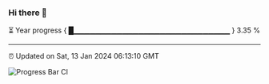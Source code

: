 ### Hi there 👋

⏳ Year progress { █▁▁▁▁▁▁▁▁▁▁▁▁▁▁▁▁▁▁▁▁▁▁▁▁▁▁▁▁▁ } 3.35 %

---

⏰ Updated on Sat, 13 Jan 2024 06:13:10 GMT

![Progress Bar CI](https://github.com/liununu/liununu/workflows/Progress%20Bar%20CI/badge.svg)
